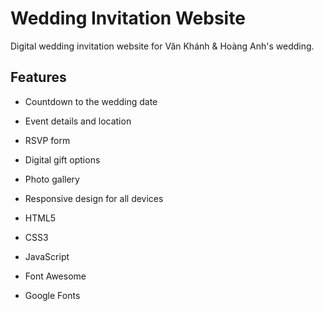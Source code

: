 # Wedding Invitation Website

Digital wedding invitation website for Văn Khánh & Hoàng Anh's wedding.

## Features

- Countdown to the wedding date
- Event details and location
- RSVP form
- Digital gift options
- Photo gallery
- Responsive design for all devices


- HTML5
- CSS3
- JavaScript
- Font Awesome
- Google Fonts
